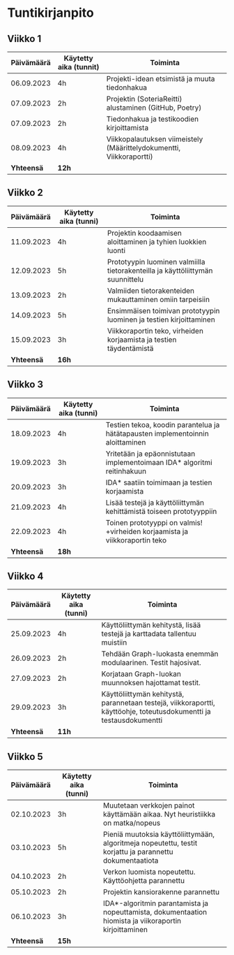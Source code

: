 # Tuntikirjanpito

## Viikko 1

| Päivämäärä   | Käytetty aika (tunnit) | Toiminta                                                             |
| ------------ | ---------------------- | -------------------------------------------------------------------- |
| 06.09.2023   | 4h                     | Projekti-idean etsimistä ja muuta tiedonhakua                        |
| 07.09.2023   | 2h                     | Projektin (SoteriaReitti) alustaminen (GitHub, Poetry)               |
| 07.09.2023   | 2h                     | Tiedonhakua ja testikoodien kirjoittamista                           |
| 08.09.2023   | 4h                     | Viikkopalautuksen viimeistely (Määrittelydokumentti, Viikkoraportti) |
| **Yhteensä** | **12h**                |                                                                      |

## Viikko 2

| Päivämäärä   | Käytetty aika (tunni) | Toiminta                                                                       |
| ------------ | --------------------- | ------------------------------------------------------------------------------ |
| 11.09.2023   | 4h                    | Projektin koodaamisen aloittaminen ja tyhien luokkien luonti                   |
| 12.09.2023   | 5h                    | Prototyypin luominen valmiilla tietorakenteilla ja käyttöliittymän suunnittelu |
| 13.09.2023   | 2h                    | Valmiiden tietorakenteiden mukauttaminen omiin tarpeisiin                      |
| 14.09.2023   | 5h                    | Ensimmäisen toimivan prototyypin luominen ja testien kirjoittaminen            |
| 15.09.2023   | 3h                    | Viikkoraportin teko, virheiden korjaamista ja testien täydentämistä            |
| **Yhteensä** | **16h**               |                                                                                |

## Viikko 3

| Päivämäärä   | Käytetty aika (tunni) | Toiminta                                                                       |
| ------------ | --------------------- | ------------------------------------------------------------------------------ |
| 18.09.2023   | 4h                    | Testien tekoa, koodin parantelua ja hätätapausten implementoinnin aloittaminen |
| 19.09.2023   | 3h                    | Yritetään ja epäonnistutaan implementoimaan IDA\* algoritmi reitinhakuun       |
| 20.09.2023   | 3h                    | IDA\* saatiin toimimaan ja testien korjaamista                                 |
| 21.09.2023   | 4h                    | Lisää testejä ja käyttöliittymän kehittämistä toiseen prototyyppiin            |
| 22.09.2023   | 4h                    | Toinen prototyyppi on valmis! +virheiden korjaamista ja viikkoraportin teko    |
| **Yhteensä** | **18h**               |                                                                                |

## Viikko 4

| Päivämäärä   | Käytetty aika (tunni) | Toiminta                                                                                                            |
| ------------ | --------------------- | ------------------------------------------------------------------------------------------------------------------- |
| 25.09.2023   | 4h                    | Käyttöliittymän kehitystä, lisää testejä ja karttadata tallentuu muistiin                                           |
| 26.09.2023   | 2h                    | Tehdään Graph-luokasta enemmän modulaarinen. Testit hajosivat.                                                      |
| 27.09.2023   | 2h                    | Korjataan Graph-luokan muunnoksen hajottamat testit.                                                                |
| 29.09.2023   | 3h                    | Käyttöliittymän kehitystä, parannetaan testejä, viikkoraportti, käyttöohje, toteutusdokumentti ja testausdokumentti |
| **Yhteensä** | **11h**               |                                                                                                                     |

## Viikko 5

| Päivämäärä   | Käytetty aika (tunni) | Toiminta                                                                                                 |
| ------------ | --------------------- | -------------------------------------------------------------------------------------------------------- |
| 02.10.2023   | 3h                    | Muutetaan verkkojen painot käyttämään aikaa. Nyt heuristiikka on matka/nopeus                            |
| 03.10.2023   | 5h                    | Pieniä muutoksia käyttöliittymään, algoritmeja nopeutettu, testit korjattu ja parannettu dokumentaatiota |
| 04.10.2023   | 2h                    | Verkon luomista nopeutettu. Käyttöohjetta parannettu                                                     |
| 05.10.2023   | 2h                    | Projektin kansiorakenne parannettu                                                                       |
| 06.10.2023   | 3h                    | IDA\*-algoritmin parantamista ja nopeuttamista, dokumentaation hiomista ja viikoraportin kirjoittaminen  |
| **Yhteensä** | **15h**               |                                                                                                          |
